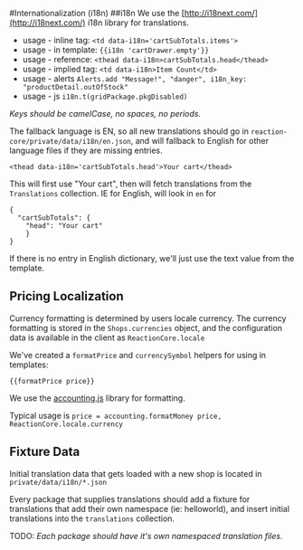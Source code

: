 #Internationalization (i18n)
##i18n 
We use the [http://i18next.com/](http://i18next.com/) i18n library for translations.

 - usage - inline tag: `<td data-i18n='cartSubTotals.items'>`
 - usage - in template: `{{i18n 'cartDrawer.empty'}}`
 - usage - reference:  `<thead data-i18n>cartSubTotals.head</thead>`
 - usage - implied tag: `<td data-i18n>Item Count</td>`
 - usage - alerts `Alerts.add "Message!", "danger", i18n_key: "productDetail.outOfStock"`
 - usage - js `i18n.t(gridPackage.pkgDisabled)`

*Keys should be camelCase, no spaces, no periods.*

The fallback language is EN, so all new translations should go in `reaction-core/private/data/i18n/en.json`, and will fallback to English for other language files if they are missing entries.

```
<thead data-i18n='cartSubTotals.head'>Your cart</thead>
```

This will first use "Your cart", then will fetch translations from the `Translations` collection. IE for English, will look in `en` for 

```
{
  "cartSubTotals": {
    "head": "Your cart"
    }
}
```

If there is no entry in English dictionary, we'll just use the text value from the template.

## Pricing Localization
Currency formatting is determined by users locale currency. 
The currency formatting is stored in the `Shops.currencies` object, and the configuration data is available in the client as `ReactionCore.locale`

We've created a `formatPrice` and `currencySymbol` helpers for using in templates:

    {{formatPrice price}}

We use the [accounting.js](http://openexchangerates.github.io/accounting.js/) library for formatting. 

Typical usage is `price = accounting.formatMoney price, ReactionCore.locale.currency`


## Fixture Data
Initial translation data that gets loaded with a new shop is located in `private/data/i18n/*.json`

Every package that supplies translations should add a fixture for translations that add their own namespace (ie: helloworld), and insert initial translations into the `translations` collection.

TODO: *Each package should have it's own namespaced translation files.*

